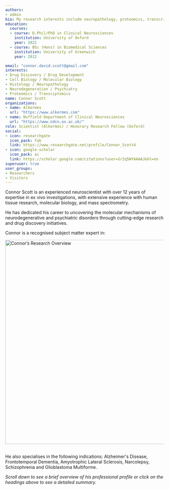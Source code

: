 ```yaml
---
authors:
- admin
bio: My research interests include neuropathology, proteomics, transcriptomics and biomarker discovery. 
education:
  courses:
  - course: D.Phil/PhD in Clinical Neurosciences
    institution: University of Oxford
    year: 2021
  - course: BSc (Hons) in Biomedical Sciences
    institution: University of Greenwich
    year: 2012

email: "connor.david.scott@gmail.com"
interests:
- Drug Discovery / Drug Development
- Cell Biology / Molecular Biology
- Histology / Neuropathology
- Neurodegeneration / Psychiatry
- Proteomics / Transciptomics 
name: Connor Scott
organizations:
- name: Alkermes
  url: "https://www.alkermes.com"
- name: Nuffield Department of Clinical Neurosciences
  url: "https://www.ndcn.ox.ac.uk/" 
role: Scientist (Alkermes) / Honorary Research Fellow (Oxford)
social:
- icon: researchgate
  icon_pack: fab
  link: https://www.researchgate.net/profile/Connor_Scott4
- icon: google-scholar
  icon_pack: ai
  link: https://scholar.google.com/citations?user=Sr2q5WYAAAAJ&hl=en
superuser: true
user_groups:
- Researchers
- Visitors
--- 
```


Connor Scott is an experienced neuroscientist with over 12 years of expertise in ex vivo investigations, with extensive experience with human tissue research, molecular biology, and mass spectrometry.

He has dedicated his career to uncovering the molecular mechanisms of neurodegenerative and psychiatric disorders through cutting-edge research and drug discovery initiatives.

Connor is a recognised subject matter expert in:
<br>
<div style="display: flex; justify-content: center; align-items: center;">
    <img src="/img/ex-vivo.png" alt="Connor’s Research Overview" style="width:650px; height:auto;">
</div>
<br>

He also specialises in the following indications: Alzheimer's Disease, Frontotemporal Dementia, Amyotrophic Lateral Sclerosis, Narcolepsy, Schizophrenia and Glioblastoma Multiforme. 

<i>Scroll down to see a brief overview of his professional profile or click on the headings above to see a detailed summary.</i>
